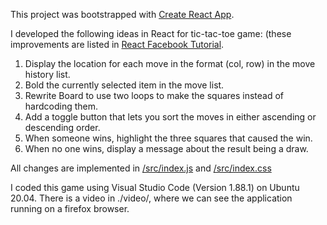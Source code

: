 This project was bootstrapped with [Create React App](https://github.com/facebook/create-react-app).

I developed the following ideas in React for tic-tac-toe game: (these improvements are listed in [React Facebook Tutorial](https://facebook.github.io/react/tutorial/tutorial.html).

1. Display the location for each move in the format (col, row) in the move history list.
2. Bold the currently selected item in the move list.
3. Rewrite Board to use two loops to make the squares instead of hardcoding them.
4. Add a toggle button that lets you sort the moves in either ascending or descending order.
5. When someone wins, highlight the three squares that caused the win.
6. When no one wins, display a message about the result being a draw.

All changes are implemented in [/src/index.js](https://github.com/Jorge36/tic-tac-toe/blob/master/src/index.js) and [/src/index.css](https://github.com/Jorge36/tic-tac-toe/blob/master/src/index.css)

I coded this game using Visual Studio Code (Version 1.88.1) on Ubuntu 20.04. There is a video in ./video/, where we can see the application running on a firefox browser.
